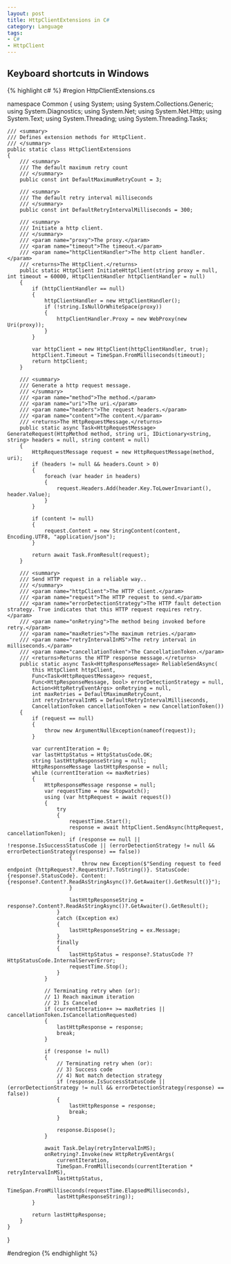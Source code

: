 ```yaml
---
layout: post
title: HttpClientExtensions in C#
category: Language
tags:
- C#
- HttpClient
---
```


## Keyboard shortcuts in Windows

{% highlight c# %}
#region HttpClientExtensions.cs

namespace Common
{
    using System;
    using System.Collections.Generic;
    using System.Diagnostics;
    using System.Net;
    using System.Net.Http;
    using System.Text;
    using System.Threading;
    using System.Threading.Tasks;

    /// <summary>
    /// Defines extension methods for HttpClient.
    /// </summary>
    public static class HttpClientExtensions
    {
        /// <summary>
        /// The default maximum retry count
        /// </summary>
        public const int DefaultMaximumRetryCount = 3;

        /// <summary>
        /// The default retry interval milliseconds
        /// </summary>
        public const int DefaultRetryIntervalMilliseconds = 300;

        /// <summary>
        /// Initiate a http client.
        /// </summary>
        /// <param name="proxy">The proxy.</param>
        /// <param name="timeout">The timeout.</param>
        /// <param name="httpClientHandler">The http client handler.</param>
        /// <returns>The HttpClient.</returns>
        public static HttpClient InitiateHttpClient(string proxy = null, int timeout = 60000, HttpClientHandler httpClientHandler = null)
        {
            if (httpClientHandler == null)
            {
                httpClientHandler = new HttpClientHandler();
                if (!string.IsNullOrWhiteSpace(proxy))
                {
                    httpClientHandler.Proxy = new WebProxy(new Uri(proxy));
                }
            }

            var httpClient = new HttpClient(httpClientHandler, true);
            httpClient.Timeout = TimeSpan.FromMilliseconds(timeout);
            return httpClient;
        }

        /// <summary>
        /// Generate a http request message.
        /// </summary>
        /// <param name="method">The method.</param>
        /// <param name="uri">The uri.</param>
        /// <param name="headers">The request headers.</param>
        /// <param name="content">The content.</param>
        /// <returns>The HttpRequestMessage.</returns>
        public static async Task<HttpRequestMessage> GenerateRequest(HttpMethod method, string uri, IDictionary<string, string> headers = null, string content = null)
        {
            HttpRequestMessage request = new HttpRequestMessage(method, uri);
            if (headers != null && headers.Count > 0)
            {
                foreach (var header in headers)
                {
                    request.Headers.Add(header.Key.ToLowerInvariant(), header.Value);
                }
            }

            if (content != null)
            {
                request.Content = new StringContent(content, Encoding.UTF8, "application/json");
            }

            return await Task.FromResult(request);
        }

        /// <summary>
        /// Send HTTP request in a reliable way..
        /// </summary>
        /// <param name="httpClient">The HTTP client.</param>
        /// <param name="request">The HTTP request to send.</param>
        /// <param name="errorDetectionStrategy">The HTTP fault detection strategy. True indicates that this HTTP request requires retry.</param>
        /// <param name="onRetrying">The method being invoked before retry.</param>
        /// <param name="maxRetries">The maximum retries.</param>
        /// <param name="retryIntervalInMS">The retry interval in milliseconds.</param>
        /// <param name="cancellationToken">The CancellationToken.</param>
        /// <returns>Returns the HTTP response message.</returns>
        public static async Task<HttpResponseMessage> ReliableSendAsync(
            this HttpClient httpClient,
            Func<Task<HttpRequestMessage>> request,
            Func<HttpResponseMessage, bool> errorDetectionStrategy = null,
            Action<HttpRetryEventArgs> onRetrying = null,
            int maxRetries = DefaultMaximumRetryCount,
            int retryIntervalInMS = DefaultRetryIntervalMilliseconds,
            CancellationToken cancellationToken = new CancellationToken())
        {
            if (request == null)
            {
                throw new ArgumentNullException(nameof(request));
            }

            var currentIteration = 0;
            var lastHttpStatus = HttpStatusCode.OK;
            string lastHttpResponseString = null;
            HttpResponseMessage lastHttpResponse = null;
            while (currentIteration <= maxRetries)
            {
                HttpResponseMessage response = null;
                var requestTime = new Stopwatch();
                using (var httpRequest = await request())
                {
                    try
                    {
                        requestTime.Start();
                        response = await httpClient.SendAsync(httpRequest, cancellationToken);
                        if (response == null || !response.IsSuccessStatusCode || (errorDetectionStrategy != null && errorDetectionStrategy(response) == false))
                        {
                            throw new Exception($"Sending request to feed endpoint {httpRequest?.RequestUri?.ToString()}. StatusCode: {response?.StatusCode}. Content: {response?.Content?.ReadAsStringAsync()?.GetAwaiter().GetResult()}");
                        }

                        lastHttpResponseString = response?.Content?.ReadAsStringAsync()?.GetAwaiter().GetResult();
                    }
                    catch (Exception ex)
                    {
                        lastHttpResponseString = ex.Message;
                    }
                    finally
                    {
                        lastHttpStatus = response?.StatusCode ?? HttpStatusCode.InternalServerError;
                        requestTime.Stop();
                    }
                }

                // Terminating retry when (or): 
                // 1) Reach maximum iteration 
                // 2) Is Canceled
                if (currentIteration++ >= maxRetries || cancellationToken.IsCancellationRequested)
                {
                    lastHttpResponse = response;
                    break;
                }

                if (response != null)
                {
                    // Terminating retry when (or): 
                    // 3) Success code 
                    // 4) Not match detection strategy
                    if (response.IsSuccessStatusCode || (errorDetectionStrategy != null && errorDetectionStrategy(response) == false))
                    {
                        lastHttpResponse = response;
                        break;
                    }

                    response.Dispose();
                }

                await Task.Delay(retryIntervalInMS);
                onRetrying?.Invoke(new HttpRetryEventArgs(
                    currentIteration,
                    TimeSpan.FromMilliseconds(currentIteration * retryIntervalInMS),
                    lastHttpStatus,
                    TimeSpan.FromMilliseconds(requestTime.ElapsedMilliseconds),
                    lastHttpResponseString));
            }

            return lastHttpResponse;
        }
    }
}


#endregion
{% endhighlight %}